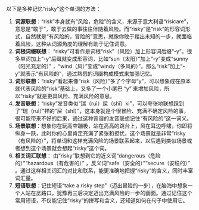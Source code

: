 以下是多种记忆“risky”这个单词的方法：
1. **词源联想**：“risk”本身就有“风险，危险”的含义，来源于意大利语“risicare”，意思是“敢于”，敢于去做的事往往伴随着风险。而“risky”是“risk”的形容词形式，自然就是“有风险的，冒险的”意思，就像你敢于踏出未知的一步，就面临着风险，这种从词源角度的理解有助于记住词意。
2. **词根词缀联想**： “risky”可看作是词根“risk”（风险）加上形容词后缀“-y”。很多单词加上“-y”后缀就变成形容词，比如“sun（太阳）”加上“-y”变成“sunny（阳光充足的）” ，“wind（风）”变成“windy（多风的）”。那么“risk”加上“-y”就表示“有风险的”，通过熟悉的词缀构成模式来加强记忆。
3. **词形联想**：“risky”看起来像“risk（风险）”多了个字母“y”，可以想象成在原本就代表风险的“risk”基础上，又多了一个小尾巴 “y” 来增加风险，所以“risky”就是更具风险、充满风险的意思。
4. **发音联想**：“risky”发音类似“瑞（ruì）屎（shǐ）ki”，可以夸张地联想踩到了“瑞（ruì）”祥的“屎（shǐ）”，这本身就是个很冒险、充满不确定风险的事，很可能带来不好的后果，通过这种诙谐的发音联想记住“有风险的”这一词义。
5. **场景联想**：想象你在玩高空蹦极，站在高高的跳台上，风在耳边呼啸，你即将纵身一跃，此时你的心里肯定充满了紧张和担忧，这个场景就是非常“risky（有风险的）”，将单词和这样充满风险的场景联系起来，以后遇到类似场景或者想到这个场景就会想起“risky”这个词。
6. **相关词汇联想**： 由“risky”联想到它的近义词“dangerous（危险的）”“hazardous（有危害的）” ，反义词“safe（安全的）”“secure（安稳的）” 。通过这样相关词汇的对比和联系，能更准确地把握“risky”的含义，同时丰富词汇量。
7. **短语联想**：记住短语“take a risky step”（迈出冒险的一步），在脑海中想象一个人站在岔路口，犹豫再三后决定迈出充满风险的一步的画面。通过记住这个常用短语，不仅能记住“risky”的拼写和含义，还知道如何在句子中使用它。 